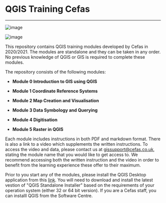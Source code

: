 # QGIS Training Cefas

---

![image](https://user-images.githubusercontent.com/47147296/101342323-4d5c6b00-387a-11eb-8cf4-99deb7fa0089.png)

![image](https://user-images.githubusercontent.com/47147296/101466141-b30f2c80-3938-11eb-80b4-9f1e3e504903.png)


This repository contains QGIS training modules developed by Cefas in 2020/2021. The modules are standalone and they can be taken in any order. No previous knowledge of QGIS or GIS is required to complete these modules. 

The repository consists of the following modules:

* **Module 0 Introduction to GIS using QGIS**

* **Module 1 Coordinate Reference Systems**

* **Module 2 Map Creation and Visualisation**

* **Module 3 Data Symbology and Querying**

* **Module 4 Digitisation**

* **Module 5 Raster in QGIS**


Each module includes instructions in both PDF and markdown format. There is also a link to a video which supplements the written instructions. To access the video and data, please contact us at gissupport@cefas.co.uk, stating the module name that you would like to get access to. We recommend accessing both the written instruction and the video in order to benefit from the learning experience these offer to their maximum.

Prior to you start any of the modules, please install the QGIS Desktop application from this [link](https://qgis.org/en/site/index.html). You will need to download and install the latest vestion of "QGIS Standalone Installer" based on the requirements of your operation system (either 32 or 64 bit version). If you are a Cefas staff, you can installl QGIS from the Software Centre.  
